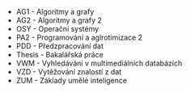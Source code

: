 * AG1 - Algoritmy a grafy 
* AG2 - Algoritmy a grafy 2
* OSY - Operační systémy 
* PA2 - Programování a aglrotimizace 2 
* PDD - Předzpracování dat
* Thesis - Bakalářská práce
* VWM - Vyhledávání v multimediálních databázích
* VZD - Vytěžování znalostí z dat
* ZUM - Základy umělé inteligence

